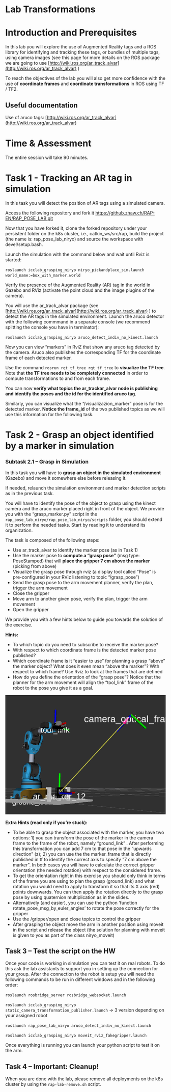 # Lab Transformations				


# Introduction and Prerequisites

In this lab you will explore the use of Augmented Reality tags and a ROS library for identifying and tracking these tags, or bundles of multiple tags, using camera images (see this page for more details on the ROS package we are going to use [http://wiki.ros.org/ar_track_alvar](http://wiki.ros.org/ar_track_alvar) ) 

To reach the objectives of the lab you will also get more confidence with the use of **coordinate frames** and **coordinate transformations** in ROS using TF / TF2. 


## Useful documentation

Use of aruco tags: [http://wiki.ros.org/ar_track_alvar](http://wiki.ros.org/ar_track_alvar) 


# Time & Assessment

The entire session will take 90 minutes.


# Task 1 - Tracking an AR tag in simulation

In this task you will detect the position of AR tags using a simulated camera. 

Access the following repository and fork it https://github.zhaw.ch/RAP-EN/RAP_POSE_LAB.git

Now that you have forked it, clone the forked repository under your persistent folder on the k8s cluster, i.e., catkin_ws/src/rap, build the project (the name is: rap_pose_lab_niryo) and source the workspace with devel/setup.bash.

Launch the simulation with the command below and wait until Rviz is started:

 `roslaunch icclab_grasping_niryo niryo_pickandplace_sim.launch world_name:=box_with_marker.world`
 
Verify the presence of the Augmented Reality (AR) tag in the world in Gazebo and RViz (activate the point cloud and the image plugins of the camera). 

You will use the ar_track_alvar package (see [http://wiki.ros.org/ar_track_alvar](http://wiki.ros.org/ar_track_alvar) )  to detect the AR tags in the simulated environment. Launch the aruco detector with the following commmand in a separate console (we recommend splitting the console you have in terminator):

 `roslaunch icclab_grasping_niryo aruco_detect_indiv_no_kinect.launch`

Now you can view “markers” in RviZ that show any aruco tag detected by the camera. Aruco also publishes the corresponding TF for the coordinate frame of each detected marker.  

Use the command `rosrun rqt_tf_tree rqt_tf_tree` to **visualize the TF tree**. Note that **the TF tree needs to be completely connected** in order to compute transformations to and from each frame.

You can now **verify what topics the ar_trackar_alvar node is publishing and identify the poses and the id for the identified aruco tag**.

Similarly, you can visualize what the “/visualizazion_marker” pose is for the detected marker. **Notice the frame_id** of the two published topics as we will use this information for the following task. 


# Task 2 - Grasp an object identified by a marker in simulation


### Subtask 2.1 – Grasp in Simulation

In this task you will have to **grasp an object in the simulated environment** (Gazebo) and move it somewhere else before releasing it. 

If needed, relaunch the simulation environment and marker detection scripts as in the previous task.

You will have to identify the pose of the object to grasp using the kinect camera and the aruco marker placed right in front of the object. We provide you with the “grasp_marker.py”  script in the `rap_pose_lab_niryo/rap_pose_lab_niryo/scripts` folder, you should extend it to perform the needed tasks. Start by reading it to understand its organization.

The task is composed of the following steps:

* Use ar_track_alvar to identify the marker pose (as in Task 1)
* Use the marker pose to **compute a “grasp pose”** (msg type: PoseStamped) that will **place the gripper 7 cm above the marker** (picking from above)
* Visualize the grasp pose through rviz (a display tool called “Pose” is pre-configured in your RViz listening to topic “/grasp_pose”)
* Send the grasp pose to the arm movement planner, verify the plan, trigger the arm movement
* Close the gripper
* Move arm to another given pose, verify the plan, trigger the arm movement
* Open the gripper

We provide you with a few hints below to guide you towards the solution of the exercise.

**Hints:**

* To which topic do you need to subscribe to receive the marker pose?
* With respect to which coordinate frame is the detected marker pose published?
* Which coordinate frame is it “easier to use” for planning a grasp “above” the marker object? What does it even mean “above the marker”? With respect to which frame? Use Rviz to look at the frames that are defined
* How do you define the orientation of the “grasp pose”? Notice that the planner for the arm movement will align the “tool_link” frame of the robot to the pose you give it as a goal.

![alt_text](image1.png "image_tooltip")


**Extra Hints (read only if you’re stuck):**

* To be able to grasp the object associated with the marker, you have two options: 1) you can transform the pose of the marker in the camera frame to the frame of the robot, namely “ground_link” . After performing this transformation you can add 7 cm to that pose in the “upwards direction” (z); 2) you can use the the marker_frame that is directly published in tf to identify the correct axis to specify "7 cm above the marker". In both cases you will have to calculate the correct gripper orientation (the needed rotation) with respect to the considered frame.
* To get the orientation right in this exercise you should only think in terms of the frame you are using to plan the grasp (ground_link) and what rotation you would need to apply to transform it so that its X axis (red) points downwards. You can then apply the rotation directly to the grasp pose by using quaternion multiplication as in the slides.
* Alternatively (and easier), you can use the python ‘function rotate_pose_msg_by_euler_angles’ to rotate the pose correctly for the gripper 
* Use the /gripper/open and close topics to control the gripper
* After grasping the object move the arm in another position using moveit in the script and release the object (the solution for planning with moveit is given to you as part of the class niryo_moveit)

## Task 3 – Test the script on the HW

Once your code is working in simulation you can test it on real robots. To do this ask the lab assistants to support you in setting up the connection for your group. After the connection to the robot is setup you will need the following commands to be run in different windows and in the following order:

`roslaunch rosbridge_server rosbridge_websocket.launch`

`roslaunch icclab_grasping_niryo static_camera_transformation_publisher.launch` -> 3 version depending on your assigned robot

`roslaunch rap_pose_lab_niryo aruco_detect_indiv_no_kinect.launch`

`roslaunch icclab_grasping_niryo moveit_rviz_fakegripper.launch`

Once everything is running you can launch your python script to test it on the arm.


## Task 4 – Important: Cleanup!

When you are done with the lab, please remove all deployments on the k8s cluster by using the `rap-lab-remove.sh` script.
